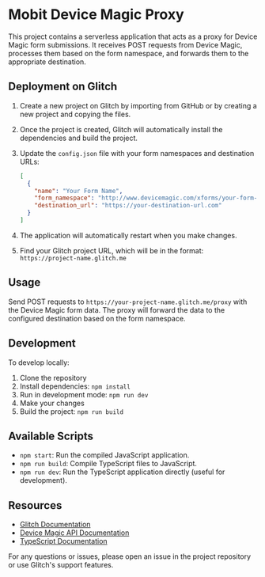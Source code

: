 # Mobit Device Magic Proxy

This project contains a serverless application that acts as a proxy for Device Magic form submissions. It receives POST requests from Device Magic, processes them based on the form namespace, and forwards them to the appropriate destination.

## Deployment on Glitch

1. Create a new project on Glitch by importing from GitHub or by creating a new project and copying the files.

2. Once the project is created, Glitch will automatically install the dependencies and build the project.

3. Update the `config.json` file with your form namespaces and destination URLs:

   ```json
   [
     {
       "name": "Your Form Name",
       "form_namespace": "http://www.devicemagic.com/xforms/your-form-namespace",
       "destination_url": "https://your-destination-url.com"
     }
   ]
   ```

4. The application will automatically restart when you make changes.

5. Find your Glitch project URL, which will be in the format: `https://project-name.glitch.me`

## Usage

Send POST requests to `https://your-project-name.glitch.me/proxy` with the Device Magic form data. The proxy will forward the data to the configured destination based on the form namespace.

## Development

To develop locally:

1. Clone the repository
2. Install dependencies: `npm install`
3. Run in development mode: `npm run dev`
4. Make your changes
5. Build the project: `npm run build`

## Available Scripts

- `npm start`: Run the compiled JavaScript application.
- `npm run build`: Compile TypeScript files to JavaScript.
- `npm run dev`: Run the TypeScript application directly (useful for development).

## Resources

- [Glitch Documentation](https://glitch.com/help/)
- [Device Magic API Documentation](https://www.devicemagic.com/developers/api-documentation/)
- [TypeScript Documentation](https://www.typescriptlang.org/docs/)

For any questions or issues, please open an issue in the project repository or use Glitch's support features.

